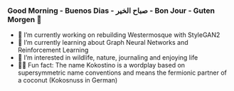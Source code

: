 ### Good Morning - Buenos Dias - صباح الخير - Bon Jour - Guten Morgen :boar:

- :palm_tree: I’m currently working on rebuilding Westermosque with StyleGAN2
- 💃 I’m currently learning about Graph Neural Networks and Reinforcement Learning
- :milky_way: I’m interested in wildlife, nature, journaling and enjoying life
- :whale::dash: Fun fact: The name Kokostino is a wordplay based on supersymmetric name conventions and means the fermionic partner of a coconut (Kokosnuss in German)


